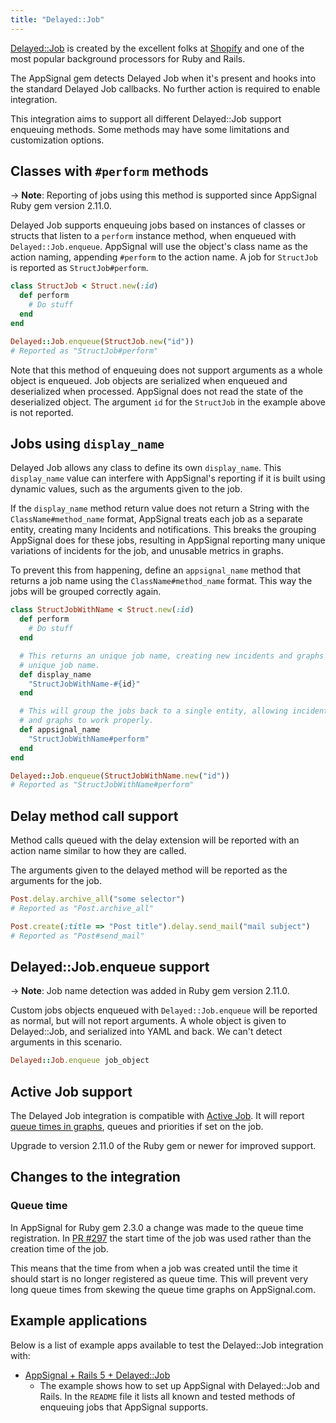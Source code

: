 ```yaml
---
title: "Delayed::Job"
---
```


[Delayed::Job](https://github.com/collectiveidea/delayed_job) is created by the excellent folks at [Shopify](https://shopifyengineering.myshopify.com/) and one of the most popular background processors for Ruby and Rails.

The AppSignal gem detects Delayed Job when it's present and hooks into the standard Delayed Job callbacks. No further action is required to enable integration.

This integration aims to support all different Delayed::Job support enqueuing methods. Some methods may have some limitations and customization options.

## Classes with `#perform` methods

-> **Note**: Reporting of jobs using this method is supported since AppSignal Ruby gem version 2.11.0.

Delayed Job supports enqueuing jobs based on instances of classes or structs that listen to a `perform` instance method, when enqueued with `Delayed::Job.enqueue`. AppSignal will use the object's class name as the action naming, appending `#perform` to the action name. A job for `StructJob` is reported as `StructJob#perform`.

```ruby
class StructJob < Struct.new(:id)
  def perform
    # Do stuff
  end
end

Delayed::Job.enqueue(StructJob.new("id"))
# Reported as "StructJob#perform"
```

Note that this method of enqueuing does not support arguments as a whole object is enqueued. Job objects are serialized when enqueued and deserialized when processed. AppSignal does not read the state of the deserialized object. The argument `id` for the `StructJob` in the example above is not reported.

## Jobs using `display_name`

Delayed Job allows any class to define its own `display_name`. This `display_name` value can interfere with AppSignal's reporting if it is built using dynamic values, such as the arguments given to the job.

If the `display_name` method return value does not return a String with the `ClassName#method_name` format, AppSignal treats each job as a separate entity, creating many Incidents and notifications. This breaks the grouping AppSignal does for these jobs, resulting in AppSignal reporting many unique variations of incidents for the job, and unusable metrics in graphs.

To prevent this from happening, define an `appsignal_name` method that returns a job name using the `ClassName#method_name` format. This way the jobs will be grouped correctly again.

```ruby
class StructJobWithName < Struct.new(:id)
  def perform
    # Do stuff
  end

  # This returns an unique job name, creating new incidents and graphs for each
  # unique job name.
  def display_name
    "StructJobWithName-#{id}"
  end

  # This will group the jobs back to a single entity, allowing incidents
  # and graphs to work properly.
  def appsignal_name
    "StructJobWithName#perform"
  end
end

Delayed::Job.enqueue(StructJobWithName.new("id"))
# Reported as "StructJobWithName#perform"
```

## Delay method call support

Method calls queued with the delay extension will be reported with an action name similar to how they are called.

The arguments given to the delayed method will be reported as the arguments for the job.

```ruby
Post.delay.archive_all("some selector")
# Reported as "Post.archive_all"

Post.create(:title => "Post title").delay.send_mail("mail subject")
# Reported as "Post#send_mail"
```

## Delayed::Job.enqueue support

-> **Note**: Job name detection was added in Ruby gem version 2.11.0.

Custom jobs objects enqueued with `Delayed::Job.enqueue` will be reported as normal, but will not report arguments. A whole object is given to Delayed::Job, and serialized into YAML and back. We can't detect arguments in this scenario.

```ruby
Delayed::Job.enqueue job_object
```

## Active Job support

The Delayed Job integration is compatible with [Active Job](active-job.html). It will report [queue times in graphs](https://appsignal.com/redirect-to/app?to=performance/graphs), queues and priorities if set on the job.

Upgrade to version 2.11.0 of the Ruby gem or newer for improved support.

## Changes to the integration

### Queue time

In AppSignal for Ruby gem 2.3.0 a change was made to the queue time registration. In [PR #297](https://github.com/appsignal/appsignal-ruby/pull/297) the start time of the job was used rather than the creation time of the job.

This means that the time from when a job was created until the time it should start is no longer registered as queue time. This will prevent very long queue times from skewing the queue time graphs on AppSignal.com.

## Example applications

Below is a list of example apps available to test the Delayed::Job integration with:

- [AppSignal + Rails 5 + Delayed::Job](https://github.com/appsignal/appsignal-examples/tree/rails-5+delayed_job)
  - The example shows how to set up AppSignal with Delayed::Job and Rails. In the `README` file it lists all known and tested methods of enqueuing jobs that AppSignal supports.
